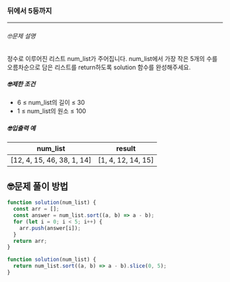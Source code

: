 ### 뒤에서 5등까지

---

###### 🤓문제 설명

정수로 이루어진 리스트 num_list가 주어집니다. num_list에서 가장 작은 5개의 수를 오름차순으로 담은 리스트를 return하도록 solution 함수를 완성해주세요.

##### 🤓제한 조건

- 6 ≤ num_list의 길이 ≤ 30
- 1 ≤ num_list의 원소 ≤ 100

##### 🤓입출력 예

| num_list                   | result             |
| -------------------------- | ------------------ |
| [12, 4, 15, 46, 38, 1, 14] | [1, 4, 12, 14, 15] |

## 🤓문제 풀이 방법

```javascript
function solution(num_list) {
  const arr = [];
  const answer = num_list.sort((a, b) => a - b);
  for (let i = 0; i < 5; i++) {
    arr.push(answer[i]);
  }
  return arr;
}
```

```javascript
function solution(num_list) {
  return num_list.sort((a, b) => a - b).slice(0, 5);
}
```
